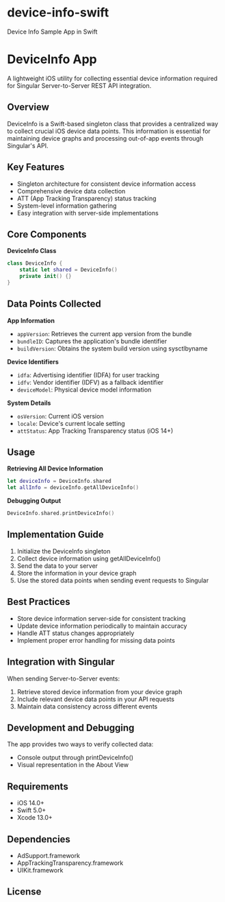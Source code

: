 # device-info-swift
Device Info Sample App in Swift

# DeviceInfo App

A lightweight iOS utility for collecting essential device information required for Singular Server-to-Server REST API integration.

## Overview

DeviceInfo is a Swift-based singleton class that provides a centralized way to collect crucial iOS device data points. This information is essential for maintaining device graphs and processing out-of-app events through Singular's API.

## Key Features

- Singleton architecture for consistent device information access
- Comprehensive device data collection
- ATT (App Tracking Transparency) status tracking
- System-level information gathering
- Easy integration with server-side implementations

## Core Components

**DeviceInfo Class**
```swift
class DeviceInfo {
    static let shared = DeviceInfo()
    private init() {}
}
```

## Data Points Collected

**App Information**
- `appVersion`: Retrieves the current app version from the bundle
- `bundleID`: Captures the application's bundle identifier
- `buildVersion`: Obtains the system build version using sysctlbyname

**Device Identifiers**
- `idfa`: Advertising identifier (IDFA) for user tracking
- `idfv`: Vendor identifier (IDFV) as a fallback identifier
- `deviceModel`: Physical device model information

**System Details**
- `osVersion`: Current iOS version
- `locale`: Device's current locale setting
- `attStatus`: App Tracking Transparency status (iOS 14+)

## Usage

**Retrieving All Device Information**
```swift
let deviceInfo = DeviceInfo.shared
let allInfo = deviceInfo.getAllDeviceInfo()
```

**Debugging Output**
```swift
DeviceInfo.shared.printDeviceInfo()
```

## Implementation Guide

1. Initialize the DeviceInfo singleton
2. Collect device information using getAllDeviceInfo()
3. Send the data to your server
4. Store the information in your device graph
5. Use the stored data points when sending event requests to Singular

## Best Practices

- Store device information server-side for consistent tracking
- Update device information periodically to maintain accuracy
- Handle ATT status changes appropriately
- Implement proper error handling for missing data points

## Integration with Singular

When sending Server-to-Server events:
1. Retrieve stored device information from your device graph
2. Include relevant device data points in your API requests
3. Maintain data consistency across different events

## Development and Debugging

The app provides two ways to verify collected data:
- Console output through printDeviceInfo()
- Visual representation in the About View

## Requirements

- iOS 14.0+
- Swift 5.0+
- Xcode 13.0+

## Dependencies

- AdSupport.framework
- AppTrackingTransparency.framework
- UIKit.framework

## License
